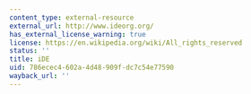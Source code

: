 ```yaml
---
content_type: external-resource
external_url: http://www.ideorg.org/
has_external_license_warning: true
license: https://en.wikipedia.org/wiki/All_rights_reserved
status: ''
title: iDE
uid: 786ecec4-602a-4d48-909f-dc7c54e77590
wayback_url: ''
---
```

